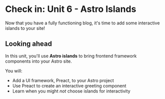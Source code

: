 # Check in: Unit 6 - Astro Islands

Now that you have a fully functioning blog, it's time to add some interactive islands to your site!

## Looking ahead

In this unit, you'll use **Astro islands** to bring frontend framework components into your Astro site.

You will:

- Add a UI framework, Preact, to your Astro project
- Use Preact to create an interactive greeting component
- Learn when you might _not_ choose islands for interactivity
